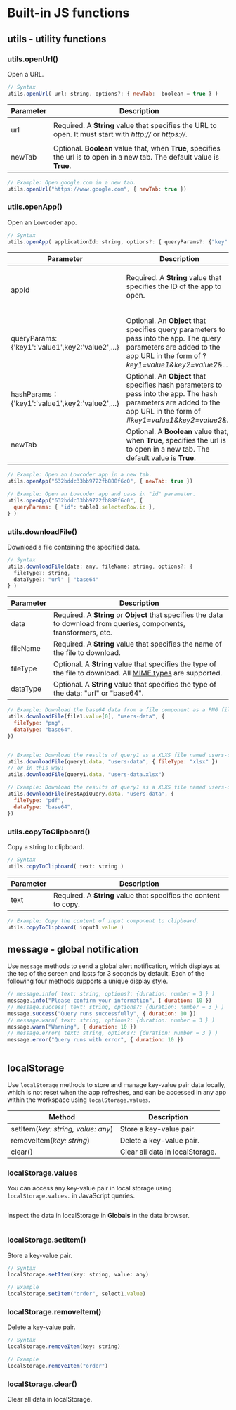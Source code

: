 # Built-in JS functions

## utils - utility functions

### utils.openUrl()

Open a URL.

```javascript
// Syntax
utils.openUrl( url: string, options?: { newTab:  boolean = true } )
```

| Parameter      | Description                                                                                                                |
| -------------- | -------------------------------------------------------------------------------------------------------------------------- |
| <p>url<br></p> | Required. A **String** value that specifies the URL to open. It must start with _http://_ or _https://_.                   |
| newTab         | Optional. **Boolean** value that, when **True**, specifies the url is to open in a new tab. The default value is **True**. |

```javascript
// Example: Open google.com in a new tab.
utils.openUrl("https://www.google.com", { newTab: true })
```

### utils.openApp()

Open an Lowcoder app.

```javascript
// Syntax
utils.openApp( applicationId: string, options?: { queryParams?: {"key":"value"}, hashParams?: {"key":"value"}, newTab: true } )
```

| Parameter                                                 | Description                                                                                                                                                                          |
| --------------------------------------------------------- | ------------------------------------------------------------------------------------------------------------------------------------------------------------------------------------ |
| <p>appId<br></p>                                          | <p>Required. A <strong>String</strong> value that specifies the ID of the app to open.</p><p> <img src="../../.gitbook/assets/builtin-js-appid.png" alt="" data-size="original"></p> |
| queryParams: {'key1':'value1',key2:'value2',...}          | Optional. An **Object** that specifies query parameters to pass into the app. The query parameters are added to the app URL in the form of ?_key1=value1\&key2=value2&..._           |
| <p>hashParams：{'key1':'value1',key2:'value2',...}<br></p> | Optional. An **Object** that specifies hash parameters to pass into the app. The hash parameters are added to the app URL in the form of _#key1=value1\&key2=value2&..._             |
| newTab                                                    | Optional. A **Boolean** value that, when **True**, specifies the url is to open in a new tab. The default value is **True**.                                                         |

```javascript
// Example: Open an Lowcoder app in a new tab.
utils.openApp("632bddc33bb9722fb888f6c0", { newTab: true })

// Example: Open an Lowcoder app and pass in "id" parameter.
utils.openApp("632bddc33bb9722fb888f6c0", {
  queryParams: { "id": table1.selectedRow.id },
} )
```

### utils.downloadFile()

Download a file containing the specified data.

```javascript
// Syntax
utils.downloadFile(data: any, fileName: string, options?: {
  fileType?: string, 
  dataType?: "url" | "base64"
} )
```

| Parameter | Description                                                                                                                                                                                                 |
| --------- | ----------------------------------------------------------------------------------------------------------------------------------------------------------------------------------------------------------- |
| data      | Required. A **String** or **Object** that specifies the data to download from queries, components, transformers, etc.                                                                                       |
| fileName  | Required. A **String** value that specifies the name of the file to download.                                                                                                                               |
| fileType  | Optional. A **String** value that specifies the type of the file to download. All [MIME types](https://developer.mozilla.org/en-US/docs/Web/HTTP/Basics\_of\_HTTP/MIME\_types/Common\_types) are supported. |
| dataType  | Optional. A **String** value that specifies the type of the data: "url" or "base64".                                                                                                                        |

```javascript
// Example: Download the base64 data from a file component as a PNG file named users-data.
utils.downloadFile(file1.value[0], "users-data", {
  fileType: "png",
  dataType: "base64",
})


// Example: Download the results of query1 as a XLXS file named users-data.
utils.downloadFile(query1.data, "users-data", { fileType: "xlsx" })
// or in this way:
utils.downloadFile(query1.data, "users-data.xlsx")

// Example: Download the results of query1 as a XLXS file named users-data.
utils.downloadFile(restApiQuery.data, "users-data", {
  fileType: "pdf",
  dataType: "base64",
})
```

### utils.copyToClipboard()

Copy a string to clipboard.

```javascript
// Syntax
utils.copyToClipboard( text: string )
```

| Parameter | Description                                                      |
| --------- | ---------------------------------------------------------------- |
| text      | Required. A **String** value that specifies the content to copy. |

```javascript
// Example: Copy the content of input component to clipboard.
utils.copyToClipboard( input1.value )
```

## message - global notification

Use `message` methods to send a global alert notification, which displays at the top of the screen and lasts for 3 seconds by default. Each of the following four methods supports a unique display style.

```javascript
// message.info( text: string, options?: {duration: number = 3 } )
message.info("Please confirm your information", { duration: 10 })
// message.success( text: string, options?: {duration: number = 3 } )
message.success("Query runs successfully", { duration: 10 })
// message.warn( text: string, options?: {duration: number = 3 } )
message.warn("Warning", { duration: 10 })
// message.error( text: string, options?: {duration: number = 3 } )
message.error("Query runs with error", { duration: 10 })
```

<figure><img src="../../.gitbook/assets/builtin-js-messages.png" alt=""><figcaption></figcaption></figure>

## localStorage

Use `localStorage` methods to store and manage key-value pair data locally, which is not reset when the app refreshes, and can be accessed in any app within the workspace using `localStorage.values`.

| Method                             | Description                     |
| ---------------------------------- | ------------------------------- |
| setItem(_key: string, value: any_) | Store a key-value pair.         |
| removeItem(_key: string_)          | Delete a key-value pair.        |
| clear()                            | Clear all data in localStorage. |

### localStorage.values

You can access any key-value pair in local storage using `localStorage.values.` in JavaScript queries.

<figure><img src="../../.gitbook/assets/builtin-js-local-storage.png" alt=""><figcaption></figcaption></figure>

Inspect the data in localStorage in **Globals** in the data browser.

<figure><img src="../../.gitbook/assets/builtin-js-globals.png" alt=""><figcaption></figcaption></figure>

### localStorage.setItem()

Store a key-value pair.

```javascript
// Syntax
localStorage.setItem(key: string, value: any)

// Example
localStorage.setItem("order", select1.value)
```

### localStorage.removeItem()

Delete a key-value pair.

```javascript
// Syntax
localStorage.removeItem(key: string)

// Example
localStorage.removeItem("order")
```

### localStorage.clear()

Clear all data in localStorage.
